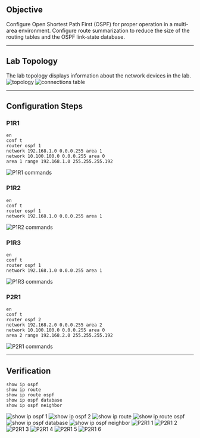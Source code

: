 ## Objective
Configure Open Shortest Path First (OSPF) for proper operation in a multi-area environment. Configure route summarization to reduce the size of the routing tables and the OSPF link-state database.

---

## Lab Topology
The lab topology displays information about the network devices in the lab.
![topology](https://github.com/nickbruggen90/Boson-Network-Labs/blob/main/Images/Screenshot%202025-05-19%20082918.png)
![connections table](https://github.com/nickbruggen90/Boson-Network-Labs/blob/main/Images/Screenshot%202025-05-19%20082944.png)

---

## Configuration Steps
### P1R1
```cisco
en
conf t
router ospf 1
network 192.168.1.0 0.0.0.255 area 1
network 10.100.100.0 0.0.0.255 area 0
area 1 range 192.168.1.0 255.255.255.192
```
![P1R1 commands](https://github.com/nickbruggen90/Boson-Network-Labs/blob/main/Images/Screenshot%202025-05-19%20083410.png)

### P1R2
```cisco
en
conf t
router ospf 1
network 192.168.1.0 0.0.0.255 area 1
```
![P1R2 commands](https://github.com/nickbruggen90/Boson-Network-Labs/blob/main/Images/Screenshot%202025-05-19%20083417.png)

### P1R3
```cisco
en
conf t
router ospf 1
network 192.168.1.0 0.0.0.255 area 1
```
![P1R3 commands](https://github.com/nickbruggen90/Boson-Network-Labs/blob/main/Images/Screenshot%202025-05-19%20083426.png)

### P2R1
```cisco
en
conf t
router ospf 2
network 192.168.2.0 0.0.0.255 area 2
network 10.100.100.0 0.0.0.255 area 0
area 2 range 192.168.2.0 255.255.255.192
```
![P2R1 commands](https://github.com/nickbruggen90/Boson-Network-Labs/blob/main/Images/Screenshot%202025-05-19%20083437.png)

---

## Verification
```cisco
show ip ospf
show ip route
show ip route ospf
show ip ospf database
show ip ospf neighbor
```
![show ip ospf 1](https://github.com/nickbruggen90/Boson-Network-Labs/blob/main/Images/Screenshot%202025-05-19%20083507.png)
![show ip ospf 2](https://github.com/nickbruggen90/Boson-Network-Labs/blob/main/Images/Screenshot%202025-05-19%20083513.png)
![show ip route](https://github.com/nickbruggen90/Boson-Network-Labs/blob/main/Images/Screenshot%202025-05-19%20083526.png)
![show ip route ospf](https://github.com/nickbruggen90/Boson-Network-Labs/blob/main/Images/Screenshot%202025-05-19%20083540.png)
![show ip ospf database](https://github.com/nickbruggen90/Boson-Network-Labs/blob/main/Images/Screenshot%202025-05-19%20083557.png)
![show ip ospf neighbor](https://github.com/nickbruggen90/Boson-Network-Labs/blob/main/Images/Screenshot%202025-05-19%20083618.png)
![P2R1 1](https://github.com/nickbruggen90/Boson-Network-Labs/blob/main/Images/Screenshot%202025-05-22%20071838.png)
![P2R1 2](https://github.com/nickbruggen90/Boson-Network-Labs/blob/main/Images/Screenshot%202025-05-22%20071851.png)
![P2R1 3](https://github.com/nickbruggen90/Boson-Network-Labs/blob/main/Images/Screenshot%202025-05-22%20071921.png)
![P2R1 4](https://github.com/nickbruggen90/Boson-Network-Labs/blob/main/Images/Screenshot%202025-05-22%20071934.png)
![P2R1 5](https://github.com/nickbruggen90/Boson-Network-Labs/blob/main/Images/Screenshot%202025-05-22%20071948.png)
![P2R1 6](https://github.com/nickbruggen90/Boson-Network-Labs/blob/main/Images/Screenshot%202025-05-22%20072000.png)
